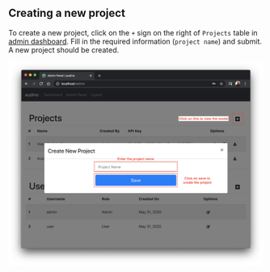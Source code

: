 ## Creating a new project

To create a new project, click on the `+` sign on the right of `Projects` table in [admin dashboard](./admin-dashboard.md). Fill in the required information (`project name`) and submit. A new project should be created.

[![Creating a new project](../assets/create-project.png)](../assets/create-project.png)
